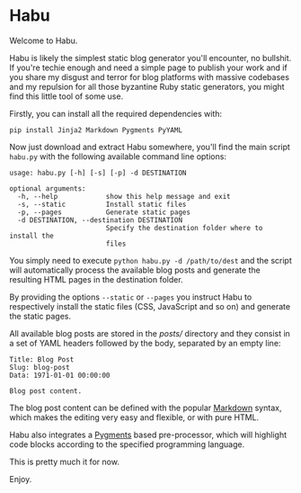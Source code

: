 Habu
====

Welcome to Habu.

Habu is likely the simplest static blog generator you'll encounter, no bullshit.
If you're techie enough and need a simple page to publish your work and if you share
my disgust and terror for blog platforms with massive codebases and my repulsion for
all those byzantine Ruby static generators, you might find this little tool of some use.

Firstly, you can install all the required dependencies with:

    pip install Jinja2 Markdown Pygments PyYAML

Now just download and extract Habu somewhere, you'll find the main script `habu.py` with
the following available command line options:

    usage: habu.py [-h] [-s] [-p] -d DESTINATION

    optional arguments:
      -h, --help            show this help message and exit
      -s, --static          Install static files
      -p, --pages           Generate static pages
      -d DESTINATION, --destination DESTINATION
                            Specify the destination folder where to install the
                            files

You simply need to execute `python habu.py -d /path/to/dest` and the 
script will automatically process the available blog posts and generate the
resulting HTML pages in the destination folder.

By providing the options `--static` or `--pages` you instruct Habu to
respectively install the static files (CSS, JavaScript and so on) and generate
the static pages.

All available blog posts are stored in the *posts/* directory and they consist
in a set of YAML headers followed by the body, separated by an empty line:

    Title: Blog Post
    Slug: blog-post
    Data: 1971-01-01 00:00:00

    Blog post content.

The blog post content can be defined with the popular [Markdown](https://daringfireball.net/projects/markdown/)
syntax, which makes the editing very easy and flexible, or with pure HTML.

Habu also integrates a [Pygments](http://pygments.org/) based pre-processor, which will highlight
code blocks according to the specified programming language.

This is pretty much it for now.

Enjoy.
